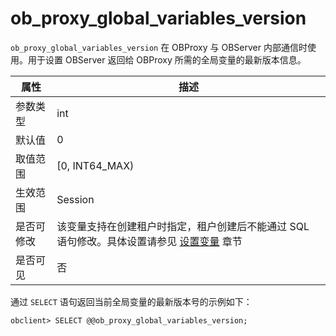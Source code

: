 # ob_proxy_global_variables_version

`ob_proxy_global_variables_version` 在 OBProxy 与 OBServer 内部通信时使用。用于设置 OBServer 返回给 OBProxy 所需的全局变量的最新版本信息。

| **属性** |                                                 **描述**                                                  |
|--------|---------------------------------------------------------------------------------------------------------|
| 参数类型   | int                                                                                                     |
| 默认值    | 0                                                                                                       |
| 取值范围   | \[0, INT64_MAX)                                                                                         |
| 生效范围   | Session                                                                                                 |
| 是否可修改  | 该变量支持在创建租户时指定，租户创建后不能通过 SQL 语句修改。具体设置请参见 [设置变量](../../2.administrator-guide/2.basic-database-management/2.configuration-management/3.set-variables.md) 章节 |
| 是否可见   | 否                                                                                                       |

通过 `SELECT` 语句返回当前全局变量的最新版本号的示例如下：

```unknow
obclient> SELECT @@ob_proxy_global_variables_version;
```
